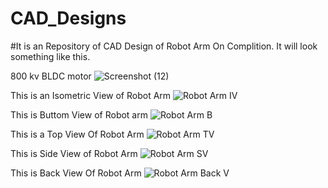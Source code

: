 # CAD_Designs
#It is an Repository of CAD Design of Robot Arm On Complition. It will look something like this.  

800 kv BLDC motor
![Screenshot (12)](https://github.com/shivam361v/CAD_Designs/assets/123078985/b6969c33-ee78-4b9c-8a88-922dd361c6f2)

This is an Isometric View of Robot Arm
![Robot Arm IV](https://github.com/shivam361v/CAD_Designs/assets/123078985/ff712977-83e5-43dc-95b8-c98c6d110d1c)

This is Buttom View of Robot arm
![Robot Arm B](https://github.com/shivam361v/CAD_Designs/assets/123078985/afea0481-17cb-4280-aa4d-8631ab5fbdfb)

This is a Top View Of Robot Arm
![Robot Arm TV](https://github.com/shivam361v/CAD_Designs/assets/123078985/28e3fd8e-469b-48e0-8103-351f6d39509d)

This is Side View of Robot Arm
![Robot Arm SV](https://github.com/shivam361v/CAD_Designs/assets/123078985/9911b625-6d68-4923-a580-da2bf3f679b1)

This is Back View Of Robot Arm
![Robot Arm Back V](https://github.com/shivam361v/CAD_Designs/assets/123078985/714b609a-f160-49b8-ae99-b7a4101985d8)
